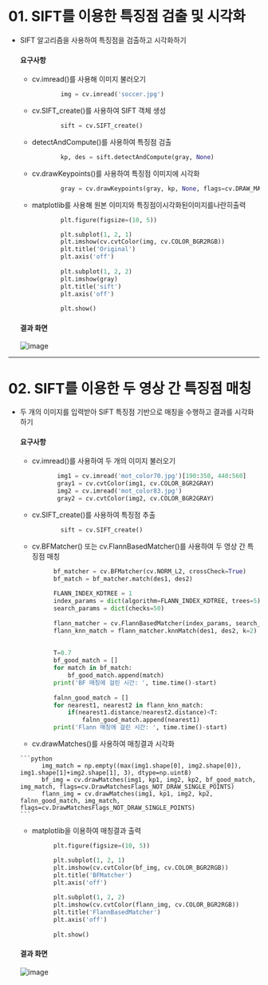 # 01.  SIFT를 이용한 특징점 검출 및 시각화

- SIFT 알고리즘을 사용하여 특징점을 검출하고 시각화하기

    #### 요구사항
    - cv.imread()를 사용해 이미지 불러오기
      ```python
              img = cv.imread('soccer.jpg')
      ```
    - cv.SIFT_create()를 사용하여 SIFT 객체 생성
      ```python
              sift = cv.SIFT_create()
      ```
    - detectAndCompute()를 사용하여 특징점 검출
      ```python
              kp, des = sift.detectAndCompute(gray, None)    
      ```
    - cv.drawKeypoints()를 사용하여 특징점 이미지에 시각화
      ```python
              gray = cv.drawKeypoints(gray, kp, None, flags=cv.DRAW_MATCHES_FLAGS_DRAW_RICH_KEYPOINTS)    # 특징점을 이미지에 시각화
      ```
    - matplotlib를 사용해 원본 이미지와 특징점이시각화된이미지를나란히출력
      ```python
              plt.figure(figsize=(10, 5))

              plt.subplot(1, 2, 1)
              plt.imshow(cv.cvtColor(img, cv.COLOR_BGR2RGB))
              plt.title('Original')
              plt.axis('off')
              
              plt.subplot(1, 2, 2)
              plt.imshow(gray)
              plt.title('sift')
              plt.axis('off')
              
              plt.show()
      ```
          
  #### 결과 화면
  ![image](https://github.com/user-attachments/assets/0e5138a2-633b-4a8a-8d69-e05b1798c0f9)


---
      
# 02. SIFT를 이용한 두 영상 간 특징점 매칭

- 두 개의 이미지를 입력받아 SIFT 특징점 기반으로 매칭을 수행하고 결과를 시각화하기

    #### 요구사항
    - cv.imread()를 사용하여 두 개의 이미지 불러오기
       ```python
              img1 = cv.imread('mot_color70.jpg')[190:350, 440:560]
              gray1 = cv.cvtColor(img1, cv.COLOR_BGR2GRAY)
              img2 = cv.imread('mot_color83.jpg')
              gray2 = cv.cvtColor(img2, cv.COLOR_BGR2GRAY)
       ```
    - cv.SIFT_create()를 사용하여 특징점 추출
      ```python
              sift = cv.SIFT_create()
      ```
    - cv.BFMatcher() 또는 cv.FlannBasedMatcher()를 사용하여 두 영상 간 특징점 매칭
      ```python
            bf_matcher = cv.BFMatcher(cv.NORM_L2, crossCheck=True)
            bf_match = bf_matcher.match(des1, des2)
            
            FLANN_INDEX_KDTREE = 1
            index_params = dict(algorithm=FLANN_INDEX_KDTREE, trees=5)
            search_params = dict(checks=50)
            
            flann_matcher = cv.FlannBasedMatcher(index_params, search_params)    # FlannBasedMatcher() 사용
            flann_knn_match = flann_matcher.knnMatch(des1, des2, k=2)
            
            
            T=0.7
            bf_good_match = []
            for match in bf_match:
                bf_good_match.append(match)
            print('BF 매칭에 걸린 시간: ', time.time()-start)
            
            falnn_good_match = []
            for nearest1, nearest2 in flann_knn_match:
                if(nearest1.distance/nearest2.distance)<T:
                    falnn_good_match.append(nearest1)
            print('Flann 매칭에 걸린 시간: ', time.time()-start)
    -  cv.drawMatches()를 사용하여 매칭결과 시각화

      ```python
            img_match = np.empty((max(img1.shape[0], img2.shape[0]), img1.shape[1]+img2.shape[1], 3), dtype=np.uint8)
            bf_img = cv.drawMatches(img1, kp1, img2, kp2, bf_good_match, img_match, flags=cv.DrawMatchesFlags_NOT_DRAW_SINGLE_POINTS)
            flann_img = cv.drawMatches(img1, kp1, img2, kp2, falnn_good_match, img_match, flags=cv.DrawMatchesFlags_NOT_DRAW_SINGLE_POINTS)
      ```
    - matplotlib을 이용하여 매칭결과 출력
      ```python
            plt.figure(figsize=(10, 5))

            plt.subplot(1, 2, 1)
            plt.imshow(cv.cvtColor(bf_img, cv.COLOR_BGR2RGB))
            plt.title('BFMatcher')
            plt.axis('off')
            
            plt.subplot(1, 2, 2)
            plt.imshow(cv.cvtColor(flann_img, cv.COLOR_BGR2RGB))
            plt.title('FlannBasedMatcher')
            plt.axis('off')
            
            plt.show()
      ```


  #### 결과 화면
  ![image](https://github.com/user-attachments/assets/591de309-06f5-44a7-a597-5b37b3b21356)




